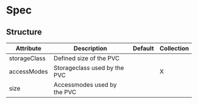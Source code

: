 # Spec 
 

## Structure 
 

| Attribute    | Description                   | Default | Collection  |
| ------------ | ----------------------------- | ------- | ----------  |
| storageClass | Defined size of the PVC       |         |             |
| accessModes  | Storageclass used by the PVC  |         | X           |
| size         | Accessmodes used by the PVC   |         |             |